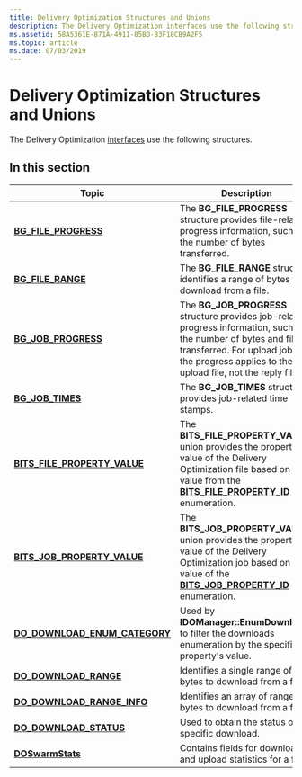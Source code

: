 ```yaml
---
title: Delivery Optimization Structures and Unions
description: The Delivery Optimization interfaces use the following structures.
ms.assetid: 58A5361E-871A-4911-85BD-83F18CB9A2F5
ms.topic: article
ms.date: 07/03/2019
---
```


# Delivery Optimization Structures and Unions

The Delivery Optimization [interfaces](do-interfaces.md) use the following structures.

## In this section

| Topic | Description |
|-|-|
| [**BG_FILE_PROGRESS**](bg-file-progress.md) | The **BG_FILE_PROGRESS** structure provides file-related progress information, such as the number of bytes transferred. |
| [**BG_FILE_RANGE**](bg-file-range.md) | The **BG_FILE_RANGE** structure identifies a range of bytes to download from a file. |
| [**BG_JOB_PROGRESS**](bg-job-progress.md) | The **BG_JOB_PROGRESS** structure provides job-related progress information, such as the number of bytes and files transferred. For upload jobs, the progress applies to the upload file, not the reply file.  |
| [**BG_JOB_TIMES**](bg-job-times.md) | The **BG_JOB_TIMES** structure provides job-related time stamps. |
| [**BITS_FILE_PROPERTY_VALUE**](bits-file-property-value.md) | The **BITS_FILE_PROPERTY_VALUE** union provides the property value of the Delivery Optimization file based on a value from the [**BITS_FILE_PROPERTY_ID**](bits-file-property-id-.md) enumeration. |
| [**BITS_JOB_PROPERTY_VALUE**](bits-job-property-value-.md) | The **BITS_JOB_PROPERTY_VALUE** union provides the property value of the Delivery Optimization job based on the value of the [**BITS_JOB_PROPERTY_ID**](bits-job-property-id.md) enumeration. |
| [**DO_DOWNLOAD_ENUM_CATEGORY**](./do/ns-do-do_download_enum_category.md) | Used by **IDOManager::EnumDownloads** to filter the downloads enumeration by the specific property's value. |
| [**DO_DOWNLOAD_RANGE**](./deliveryoptimizationdownloadtypes/ns-deliveryoptimizationdownloadtypes-do_download_range.md) | Identifies a single range of bytes to download from a file. |
| [**DO_DOWNLOAD_RANGE_INFO**](./do/ns-do-do_download_range_info.md) | Identifies an array of ranges of bytes to download from a file. |
| [**DO_DOWNLOAD_STATUS**](./do/ns-do-do_download_status.md) | Used to obtain the status of a specific download. |
| [**DOSwarmStats**](doswarmstats.md) | Contains fields for download and upload statistics for a file. |